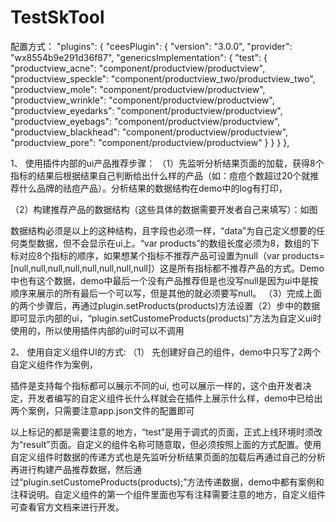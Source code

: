 # TestSkTool

配置方式：
"plugins": {
    "ceesPlugin": {
      "version": "3.0.0",
      "provider": "wx8554b9e291d36f87",
      "genericsImplementation": {
        "test": {
          "productview_acne": "component/productview/productview",
          "productview_speckle": "component/productview_two/productview_two",
          "productview_mole": "component/productview/productview",
          "productview_wrinkle": "component/productview/productview",
          "productview_eyedarks": "component/productview/productview",
          "productview_eyebags": "component/productview/productview",
          "productview_blackhead": "component/productview/productview",
          "productview_pore": "component/productview/productview"
        }
      }
    }
  },

1、	使用插件内部的ui产品推荐步骤：
（1）先监听分析结果页面的加载，获得8个指标的结果后根据结果自己判断给出什么样的产品（如：痘痘个数超过20个就推荐什么品牌的祛痘产品）。分析结果的数据结构在demo中的log有打印， 

（2）构建推荐产品的数据结构（这些具体的数据需要开发者自己来填写）：如图
 
数据结构必须是以上的这种结构，且字段也必须一样，“data”为自己定义想要的任何类型数据，但不会显示在ui上。“var products”的数组长度必须为8，数组的下标对应8个指标的顺序，如果想某个指标不推荐产品可设置为null（var products=[null,null,null,null,null,null,null,null]）这是所有指标都不推荐产品的方式。Demo中也有这个数据，demo中最后一个没有产品推荐但是也没写null是因为ui中是按顺序来展示的所有最后一个可以写，但是其他的就必须要写null。
（3）完成上面的两个步骤后，再通过plugin.setProducts(products)方法设置（2）步中的数据即可显示内部的ui，“plugin.setCustomeProducts(products)”方法为自定义ui时使用的，所以使用插件内部的ui时可以不调用
 

2、	使用自定义组件UI的方式:
（1）	先创建好自己的组件，demo中只写了2两个自定义组件作为案例，
 
插件是支持每个指标都可以展示不同的ui, 也可以展示一样的，这个由开发者决定，开发者编写的自定义组件长什么样就会在插件上展示什么样，demo中已给出两个案例，只需要注意app.json文件的配置即可
 
以上标记的都是需要注意的地方，“test”是用于调式的页面，正式上线环境时须改为“result”页面。自定义的组件名称可随意取，但必须按照上面的方式配置。使用自定义组件时数据的传递方式也是先监听分析结果页面的加载后再通过自己的分析再进行构建产品推荐数据，然后通过“plugin.setCustomeProducts(products);”方法传递数据，demo中都有案例和注释说明。自定义组件的第一个组件里面也写有注释需要注意的地方，自定义组件可查看官方文档来进行开发。
